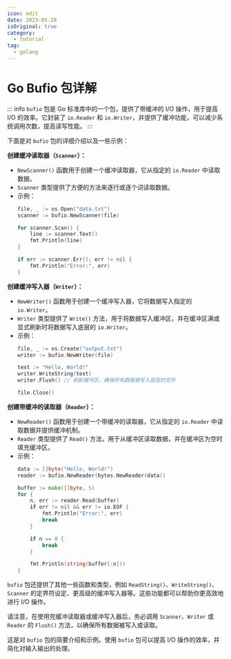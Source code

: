 ```yaml
---
icon: edit
date: 2023-05-28
isOriginal: true
category:
  - tutorial
tag:
  - golang
---
```


# Go Bufio 包详解

::: info
`bufio` 包是 Go 标准库中的一个包，提供了带缓冲的 I/O 操作，用于提高 I/O 的效率。它封装了 `io.Reader` 和 `io.Writer`，并提供了缓冲功能，可以减少系统调用次数，提高读写性能。
:::

下面是对 `bufio` 包的详细介绍以及一些示例：

**创建缓冲读取器（`Scanner`）：**
   - `NewScanner()` 函数用于创建一个缓冲读取器，它从指定的 `io.Reader` 中读取数据。
   - `Scanner` 类型提供了方便的方法来逐行或逐个词读取数据。
   - 示例：
     ```go
     file, _ := os.Open("data.txt")
     scanner := bufio.NewScanner(file)

     for scanner.Scan() {
         line := scanner.Text()
         fmt.Println(line)
     }

     if err := scanner.Err(); err != nil {
         fmt.Println("Error:", err)
     }
     ```

 **创建缓冲写入器（`Writer`）：**
   - `NewWriter()` 函数用于创建一个缓冲写入器，它将数据写入指定的 `io.Writer`。
   - `Writer` 类型提供了 `Write()` 方法，用于将数据写入缓冲区，并在缓冲区满或显式刷新时将数据写入底层的 `io.Writer`。
   - 示例：
     ```go
     file, _ := os.Create("output.txt")
     writer := bufio.NewWriter(file)

     text := "Hello, World!"
     writer.WriteString(text)
     writer.Flush() // 刷新缓冲区，确保所有数据被写入底层的文件

     file.Close()
     ```

 **创建带缓冲的读取器（`Reader`）：**
   - `NewReader()` 函数用于创建一个带缓冲的读取器，它从指定的 `io.Reader` 中读取数据并提供缓冲机制。
   - `Reader` 类型提供了 `Read()` 方法，用于从缓冲区读取数据，并在缓冲区为空时填充缓冲区。
   - 示例：
     ```go
     data := []byte("Hello, World!")
     reader := bufio.NewReader(bytes.NewReader(data))

     buffer := make([]byte, 5)
     for {
         n, err := reader.Read(buffer)
         if err != nil && err != io.EOF {
             fmt.Println("Error:", err)
             break
         }

         if n == 0 {
             break
         }

         fmt.Println(string(buffer[:n]))
     }
     ```

`bufio` 包还提供了其他一些函数和类型，例如 `ReadString()`、`WriteString()`、`Scanner` 的定界符设定、更高级的缓冲写入器等。这些功能都可以帮助你更高效地进行 I/O 操作。

请注意，在使用完缓冲读取器或缓冲写入器后，务必调用 `Scanner`、`Writer` 或 `Reader` 的 `Flush()` 方法，以确保所有数据被写入或读取。

这是对 `bufio` 包的简要介绍和示例。使用 `bufio` 包可以提高 I/O 操作的效率，并简化对输入输出的处理。

